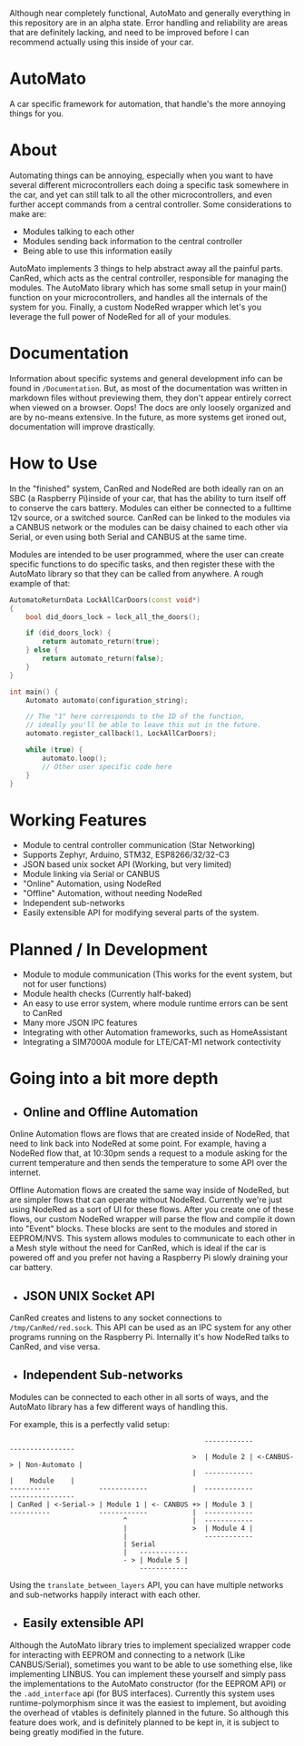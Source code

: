 <!-- 
TODO: 
Talk more in depth about:
- Specially what CanRed does and can do
- Specially about the NodeRed wrapper
- Specially about how to actually make your own modules
- How we use the NodeRed API, and the NodeRed nodes we have implemented
- How to properly develop with this repo
- Talk more about subnetworks and where you'd use them.
 -->

Although near completely functional, AutoMato and generally everything in this repository are in an alpha state. Error handling and reliability are areas that are definitely lacking, and need to be improved before I can recommend actually using this inside of your car.

# AutoMato
A car specific framework for automation, that handle's the more annoying things for you.

# About
Automating things can be annoying, especially when you want to have several different microcontrollers each doing a specific task somewhere in the car, and yet can still talk to all the other microcontrollers, and even further accept commands from a central controller. Some considerations to make are:
- Modules talking to each other
- Modules sending back information to the central controller
- Being able to use this information easily

AutoMato implements 3 things to help abstract away all the painful parts. CanRed, which acts as the central controller, responsible for managing the modules. The AutoMato library which has some small setup in your main() function on your microcontrollers, and handles all the internals of the system for you. Finally, a custom NodeRed wrapper which let's you leverage the full power of NodeRed for all of your modules.

# Documentation
Information about specific systems and general development info can be found in `/Documentation`. But, as most of the documentation was written in markdown files without previewing them, they don't appear entirely correct when viewed on a browser. Oops!
The docs are only loosely organized and are by no-means extensive. In the future, as more systems get ironed out, documentation will improve drastically.

# How to Use
In the "finished" system, CanRed and NodeRed are both ideally ran on an SBC (a Raspberry Pi)inside of your car, that has the ability to turn itself off to conserve the cars battery. Modules can either be connected to a fulltime 12v source, or a switched source. CanRed can be linked to the modules via a CANBUS network or the modules can be daisy chained to each other via Serial, or even using both Serial and CANBUS at the same time.

Modules are intended to be user programmed, where the user can create specific functions to do specific tasks, and then register these with the AutoMato library so that they can be called from anywhere. A rough example of that:
```cpp
AutomatoReturnData LockAllCarDoors(const void*)
{
    bool did_doors_lock = lock_all_the_doors();

    if (did_doors_lock) {
        return automato_return(true);
    } else {
        return automato_return(false);
    }
}

int main() {
    Automato automato(configuration_string);

    // The "1" here corresponds to the ID of the function,
    // ideally you'll be able to leave this out in the future.
    automato.register_callback(1, LockAllCarDoors);

    while (true) {
        automato.loop();
        // Other user specific code here
    }
}
```


# Working Features
- Module to central controller communication (Star Networking)
- Supports Zephyr, Arduino, STM32, ESP8266/32/32-C3
- JSON based unix socket API (Working, but very limited)
- Module linking via Serial or CANBUS
- "Online" Automation, using NodeRed
- "Offline" Automation, without needing NodeRed
- Independent sub-networks
- Easily extensible API for modifying several parts of the system.

# Planned / In Development
- Module to module communication (This works for the event system, but not for user functions)
- Module health checks (Currently half-baked)
- An easy to use error system, where module runtime errors can be sent to CanRed
- Many more JSON IPC features
- Integrating with other Automation frameworks, such as HomeAssistant
- Integrating a SIM7000A module for LTE/CAT-M1 network contectivity


# Going into a bit more depth
- ## Online and Offline Automation
Online Automation flows are flows that are created inside of NodeRed, that need to link back into NodeRed at some point. For example, having a NodeRed flow that, at 10:30pm sends a request to a module asking for the current temperature and then sends the temperature to some API over the internet.

Offline Automation flows are created the same way inside of NodeRed, but are simpler flows that can operate without NodeRed. Currently we're just using NodeRed as a sort of UI for these flows. After you create one of these flows, our custom NodeRed wrapper will parse the flow and compile it down into "Event" blocks. These blocks are sent to the modules and stored in EEPROM/NVS. This system allows modules to communicate to each other in a Mesh style without the need for CanRed, which is ideal if the car is powered off and you prefer not having a Raspberry Pi slowly draining your car battery.

- ## JSON UNIX Socket API
CanRed creates and listens to any socket connections to `/tmp/CanRed/red.sock`. This API can be used as an IPC system for any other programs running on the Raspberry Pi. Internally it's how NodeRed talks to CanRed, and vise versa.

- ## Independent Sub-networks
Modules can be connected to each other in all sorts of ways, and the AutoMato library has a few different ways of handling this. 

For example, this is a perfectly valid setup:
```
                                                ------------            ----------------
                                             >  | Module 2 | <-CANBUS-> | Non-Automato |
                                             |  ------------            |    Module    |
----------            ------------           |  ------------            ----------------
| CanRed | <-Serial-> | Module 1 | <- CANBUS +> | Module 3 | 
----------            ------------           |  ------------
                            ^                |  ------------
                            |                >  | Module 4 |
                            |                   ------------
                            | Serial
                            |   ------------    
                            - > | Module 5 |
                                ------------
```
Using the `translate_between_layers` API, you can have multiple networks and sub-networks happily interact with each other.

- ## Easily extensible API
Although the AutoMato library tries to implement specialized wrapper code for interacting with EEPROM and connecting to a network (Like CANBUS/Serial), sometimes you want to be able to use something else, like implementing LINBUS. You can implement these yourself and simply pass the implementations to the AutoMato constructor (for the EEPROM API) or the `.add_interface` api (for BUS interfaces). Currently this system uses runtime-polymorphism since it was the easiest to implement, but avoiding the overhead of vtables is definitely planned in the future. So although this feature does work, and is definitely planned to be kept in, it is subject to being greatly modified in the future.

